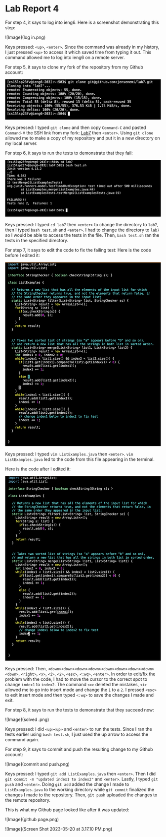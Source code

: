 # Lab Report 4

For step 4, it says to log into ieng6. Here is a screenshot demonstrating this step:

![Image](log in.png)

Keys pressed: ```<up>```, ```<enter>```. Since the command was already in my history, I just pressed ```<up>``` to access it which saved time from typing it out. This command allowed me to log into ieng6 on a remote server. 

For step 5, it says to clone my fork of the repository from my Github account:

![Image](clone.png)
  
Keys pressed: I typed ```git clone``` and then copy ```Command-C``` and pasted ```Command-V``` the SSH link from my fork: [Lab7](https://github.com/jensenemi/lab7) then ```<enter>```. Using ```git clone``` allowed me to make a copy of my repository and put it in a new directory on my local server. 

For step 6, it says to run the tests to demonstrate that they fail:

![Image](failed.png)

Keys pressed: I typed ```cd lab7``` then ```<enter>``` to change the directory to ```lab7```, then I typed ```bash test.sh``` and ```<enter>```. I had to change the directory to ```lab7``` so I would be able to access the tests in the file. Then, ```bash test.sh``` ran the tests in the specified directory.

For step 7, it says to edit the code to fix the failing test:
Here is the code before I edited it:

![Image](before.png)

Keys pressed: I typed ```vim ListExamples.java``` then ```<enter>```. ```vim ListExamples.java``` led to the code from this file appearing in the terminal.

Here is the code after I edited it:

![Image](after.png)

Keys pressed: Then, ```<down><down><down><down><down><down><down><down><down>```, ```<right>```, ```<x>```, ```<i>```, ```<2>```, ```<esc>```, ```<:wq>```, ```<enter>```. In order to edit/fix the problem with the code, I had to move the cursor to the correct spot to change ```index1``` to ```index2```. The command ```<x>``` deleted the mistakes, ```<i>``` allowed me to go into insert mode and change the ```1``` to a ```2```. I pressed ```<esc>``` to exit insert mode and then typed ```<:wq>``` to save the changes I made and exit. 

For step 8, it says to run the tests to demonstrate that they succeed now:

![Image](solved .png)

Keys pressed: I did ```<up><up>``` and ```<enter>``` to run the tests. Since I ran the tests earlier using ```bash test.sh```, I just used the up arrow to access the command again. 

For step 9, it says to commit and push the resulting change to my Github account:

![Image](commit and push.png)

Keys pressed: I typed ```git add ListExamples.java``` then ```<enter>```. Then I did ```git commit -m "updated index1 to index2"``` and ```<enter>```. Lastly, I typed ```git push``` and ```<enter>```. Doing ```git add``` added the change I made to ```ListExamples.java``` to the working directory while ```git commit``` finalized the changes I made to the repository. Then, ```git push``` uploaded the changes to the remote repository.
  
This is what my Github page looked like after it was updated:
  
![Image](github page.png)

![Image](Screen Shot 2023-05-20 at 3.17.10 PM.png)

